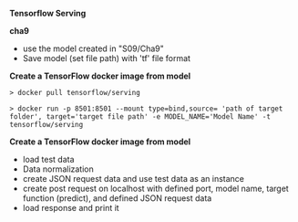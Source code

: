 **Tensorflow Serving**

**cha9**
- use the model created in "S09/Cha9"
- Save model (set file path) with 'tf' file format

**Create a TensorFlow docker image from model**
``` 
> docker pull tensorflow/serving

> docker run -p 8501:8501 --mount type=bind,source= 'path of target folder', target='target file path' -e MODEL_NAME='Model Name' -t tensorflow/serving
```

**Create a TensorFlow docker image from model**

- load test data
- Data normalization
- create JSON request  data and use test data as an instance 
- create post request on localhost with defined port, model name, target function (predict), and defined JSON request  data
- load response and print it